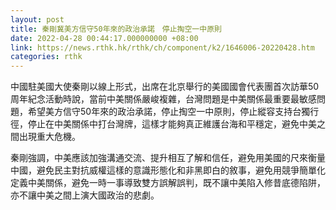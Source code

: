 ```yaml
---
layout: post
title: 秦剛冀美方信守50年來的政治承諾　停止掏空一中原則
date: 2022-04-28 00:44:17.000000000 +08:00
link: https://news.rthk.hk/rthk/ch/component/k2/1646006-20220428.htm
categories: rthk
---
```


中國駐美國大使秦剛以線上形式，出席在北京舉行的美國國會代表團首次訪華50周年紀念活動時說，當前中美關係嚴峻複雜，台灣問題是中美關係最重要最敏感問題，希望美方信守50年來的政治承諾，停止掏空一中原則，停止縱容支持台獨行徑，停止在中美關係中打台灣牌，這樣才能夠真正維護台海和平穩定，避免中美之間出現重大危機。

秦剛強調，中美應該加強溝通交流、提升相互了解和信任，避免用美國的尺來衡量中國，避免民主對抗威權這樣的意識形態化和非黑即白的敘事，避免用競爭簡單化定義中美關係，避免一時一事導致雙方誤解誤判，既不讓中美陷入修昔底德陷阱，亦不讓中美之間上演大國政治的悲劇。

